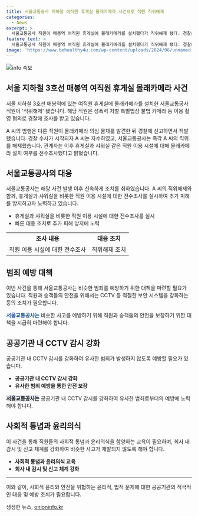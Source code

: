 ```yaml
---
title: 서울교통공사 지하철 여직원 휴게실 몰래카메라 사건으로 직원 직위해제
categories:
  - News
excerpt: >
  서울교통공사 직원이 매봉역 여직원 휴게실에 몰래카메라를 설치했다가 직위해제 됐다. 경찰은 A씨를 성폭력 처벌 특별법 위반 혐의로 조사 중. 다른 직원의 신고로 적발됐고, A씨는 경찰 조사 후 자수한 뒤 직위를 해제당했다. 서울교통공사는 사건 이후 모든 직원 이용 시설에 대해 몰래카메라 여부를 조사 중. (150자)
feature_text: >
  서울교통공사 직원이 매봉역 여직원 휴게실에 몰래카메라를 설치했다가 직위해제 됐다. 경찰은 A씨를 성폭력 처벌 특별법 위반 혐의로 조사 중. 다른 직원의 신고로 적발됐고, A씨는 경찰 조사 후 자수한 뒤 직위를 해제당했다. 서울교통공사는 사건 이후 모든 직원 이용 시설에 대해 몰래카메라 여부를 조사 중. (150자)
image: 'https://www.behealthy4u.com/wp-content/uploads/2024/06/unnamed-file.png'
---
```


<p><img src="https://www.behealthy4u.com/wp-content/uploads/2024/06/unnamed-file.png" alt="info 속보" /></p>

<h2 data-ke-size="size26">서울 지하철 3호선 매봉역 여직원 휴게실 몰래카메라 사건</h2>

<p>서울 지하철 3호선 매봉역에 있는 여직원 휴게실에 몰래카메라를 설치한 서울교통공사 직원이 '직위해제' 됐습니다. 해당 직원은 성폭력 처벌 특별법상 불법 카메라 등 이용 촬영 혐의로 경찰에 조사를 받고 있습니다.</p>

<p data-ke-size="size16">
A 씨의 범행은 다른 직원이 몰래카메라 의심 물체를 발견한 뒤 경찰에 신고하면서 적발됐습니다. 경찰 수사가 시작되자 A 씨는 자수하였고, 서울교통공사는 즉각 A 씨의 직위를 해제했습니다. 관계자는 이후 휴게실과 샤워실 같은 직원 이용 시설에 대해 몰래카메라 설치 여부를 전수조사했다고 밝혔습니다.
</p>

<h2 data-ke-size="size26">서울교통공사의 대응</h2>

<p>서울교통공사는 해당 사건 발생 이후 신속하게 조치를 취하였습니다. A 씨의 직위해제와 함께, 휴게실과 샤워실을 비롯한 직원 이용 시설에 대한 전수조사를 실시하여 추가 피해를 방지하고자 노력하고 있습니다.</p>

<ul>
  <li>휴게실과 샤워실을 비롯한 직원 이용 시설에 대한 전수조사를 실시</li>
  <li>빠른 대응 조치로 추가 피해 방지에 노력</li>
</ul>

<table>
  <tr>
    <td style="text-align: center; height: 17px;"><b>조사 내용</b></td>
    <td style="text-align: center; height: 17px;"><b>대응 조치</b></td>
  </tr>
  <tr>
    <td style="text-align: center; height: 17px;">직원 이용 시설에 대한 전수조사</td>
    <td style="text-align: center; height: 17px;">직위해제 조치</td>
  </tr>
</table>

<h2 data-ke-size="size26">범죄 예방 대책</h2>

<p>이번 사건을 통해 서울교통공사는 비슷한 범죄를 예방하기 위한 대책을 마련할 필요가 있습니다. 직원과 승객들의 안전을 위해서는 CCTV 등 적절한 보안 시스템을 강화하는 등의 조치가 필요합니다.</p>

<p data-ke-size="size16">
<b><span style="color: #1a5490;">서울교통공사는</span></b> 비슷한 사고를 예방하기 위해 직원과 승객들의 안전을 보장하기 위한 대책을 시급히 마련해야 합니다.
</p>

<h2 data-ke-size="size26">공공기관 내 CCTV 감시 강화</h2>

<p>공공기관 내 CCTV 감시를 강화하여 유사한 범죄가 발생하지 않도록 예방할 필요가 있습니다.</p>

<ul>
  <li><b>공공기관 내 CCTV 감시 강화</b></li>
  <li><b>유사한 범죄 예방을 통한 안전 보장</b></li>
</ul>

<p data-ke-size="size16">
<b><span style="background-color: #21538527;">서울교통공사는</span></b> 공공기관 내 CCTV 감시를 강화하여 유사한 범죄로부터의 예방에 노력해야 합니다.
</p>

<h2 data-ke-size="size26">사회적 통념과 윤리의식</h2>

<p>이 사건을 통해 직원들의 사회적 통념과 윤리의식을 함양하는 교육이 필요하며, 회사 내 감시 및 신고 체계를 강화하여 비슷한 사고가 재발되지 않도록 해야 합니다.</p>

<ul>
  <li><b>사회적 통념과 윤리의식 교육</b></li>
  <li><b>회사 내 감시 및 신고 체계 강화</b></li>
</ul>

<hr>

<p>이와 같이, 사회적 윤리와 안전을 위협하는 윤리적, 법적 문제에 대한 공공기관의 적극적인 대응 및 예방 조치가 필요합니다.</p>
생생한 뉴스, <a href="https://onioninfo.kr" rel="dofollow">onioninfo.kr</a>


